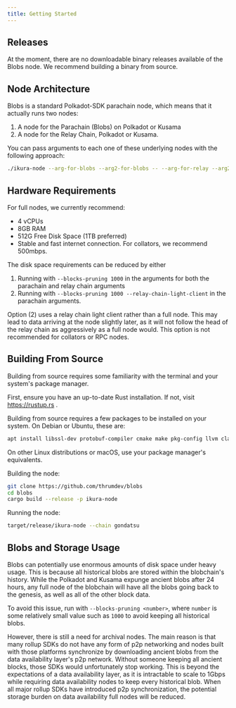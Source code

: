 ```yaml
---
title: Getting Started
---
```


## Releases

At the moment, there are no downloadable binary releases available of the Blobs node. We recommend building a binary from source.

## Node Architecture

Blobs is a standard Polkadot-SDK parachain node, which means that it actually runs two nodes:
  1. A node for the Parachain (Blobs) on Polkadot or Kusama
  2. A node for the Relay Chain, Polkadot or Kusama.

You can pass arguments to each one of these underlying nodes with the following approach:

```sh
./ikura-node --arg-for-blobs --arg2-for-blobs -- --arg-for-relay --arg2-for-relay
```

## Hardware Requirements

For full nodes, we currently recommend:
  - 4 vCPUs
  - 8GB RAM
  - 512G Free Disk Space (1TB preferred)
  - Stable and fast internet connection. For collators, we recommend 500mbps.

The disk space requirements can be reduced by either
  1. Running with `--blocks-pruning 1000` in the arguments for both the parachain and relay chain arguments
  2. Running with `--blocks-pruning 1000 --relay-chain-light-client` in the parachain arguments.

Option (2) uses a relay chain light client rather than a full node. This may lead to data arriving at the node slightly later, as it will not follow the head of the relay chain as aggressively as a full node would. This option is not recommended for collators or RPC nodes.

## Building From Source

Building from source requires some familiarity with the terminal and your system's package manager.

First, ensure you have an up-to-date Rust installation. If not, visit https://rustup.rs .

Building from source requires a few packages to be installed on your system. On Debian or Ubuntu, these are:

```sh
apt install libssl-dev protobuf-compiler cmake make pkg-config llvm clang
```

On other Linux distributions or macOS, use your package manager's equivalents.

Building the node:
```bash
git clone https://github.com/thrumdev/blobs
cd blobs
cargo build --release -p ikura-node
```

Running the node:
```bash
target/release/ikura-node --chain gondatsu
```

## Blobs and Storage Usage

Blobs can potentially use enormous amounts of disk space under heavy usage. This is because all historical blobs are stored within the blobchain's history. While the Polkadot and Kusama expunge ancient blobs after 24 hours, any full node of the blobchain will have all the blobs going back to the genesis, as well as all of the other block data.

To avoid this issue, run with `--blocks-pruning <number>`, where `number` is some relatively small value such as `1000` to avoid keeping all historical blobs.

However, there is still a need for archival nodes. The main reason is that many rollup SDKs do not have any form of p2p networking and nodes built with those platforms synchronize by downloading ancient blobs from the data availability layer's p2p network. Without someone keeping all ancient blocks, those SDKs
would unfortunately stop working. This is beyond the expectations of a data availability layer, as it is intractable to scale to 1Gbps while requiring data availability nodes to keep every historical blob. When all major rollup SDKs have introduced p2p synchronization, the potential storage burden on data availability full nodes will be reduced.
